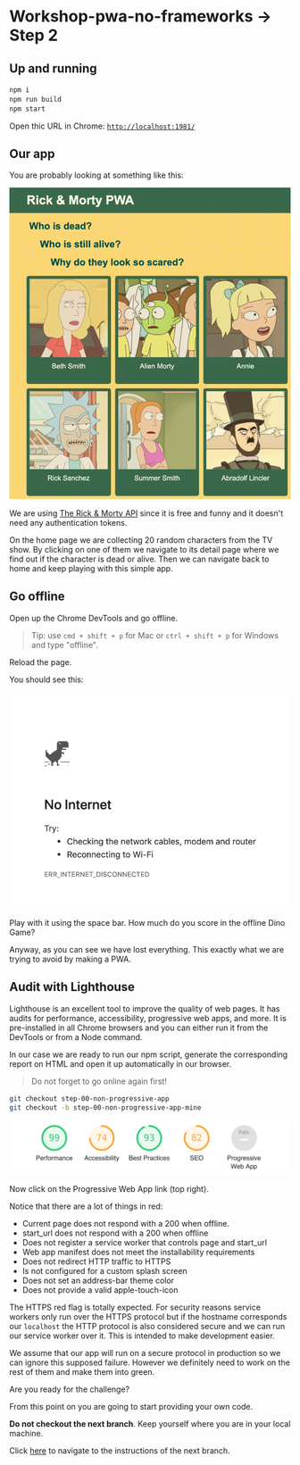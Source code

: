 # Workshop-pwa-no-frameworks -> Step 2

## Up and running

```bash
npm i
npm run build
npm start
```

Open thic URL in Chrome: [`http://localhost:1981/`](http://localhost:1981/)

## Our app

You are probably looking at something like this:

<img src="visuals/rick-morty-pwa-home.png">

We are using [The Rick & Morty API](https://rickandmortyapi.com/) since it is free and funny and it doesn't need any authentication tokens.

On the home page we are collecting 20 random characters from the TV show. By clicking on one of them we navigate to its detail page where we find out if the character is dead or alive. Then we can navigate back to home and keep playing with this simple app.

## Go offline

Open up the Chrome DevTools and go offline.

> Tip: use `cmd + shift + p` for Mac or `ctrl + shift + p` for Windows and type "offline".

Reload the page.

You should see this:

<img src="visuals/offline-dino-game.png">

Play with it using the space bar. How much do you score in the offline Dino Game?

Anyway, as you can see we have lost everything. This exactly what we are trying to avoid by making a PWA.

## Audit with Lighthouse

Lighthouse is an excellent tool to improve the quality of web pages.  It has audits for performance, accessibility, progressive web apps, and more. It is pre-installed in all Chrome browsers and you can either run it from the DevTools or from a Node command.

In our case we are ready to run our npm script, generate the corresponding report on HTML and open it up automatically in our browser.

> Do not forget to go online again first!

```bash
git checkout step-00-non-progressive-app
git checkout -b step-00-non-progressive-app-mine
```

<img src="visuals/lighthouse-initial-stats.png">

Now click on the Progressive Web App link (top right).

Notice that there are a lot of things in red:

* Current page does not respond with a 200 when offline.
* start_url does not respond with a 200 when offline
* Does not register a service worker that controls page and start_url
* Web app manifest does not meet the installability requirements
* Does not redirect HTTP traffic to HTTPS
* Is not configured for a custom splash screen
* Does not set an address-bar theme color
* Does not provide a valid apple-touch-icon

The HTTPS red flag is totally expected. For security reasons service workers only run over the HTTPS protocol but if the hostname corresponds our `localhost` the HTTP protocol is also considered secure and we can run our service worker over it. This is intended to make development easier.

We assume that our app will run on a secure protocol in production so we can ignore this supposed failure. However we definitely need to work on the rest of them and make them into green.

Are you ready for the challenge?

From this point on you are going to start providing your own code.

**Do not checkout the next branch**. Keep yourself where you are in your local machine.

Click [here](https://github.com/kaplan81/rick-morty-pwa-workbox/tree/step-01-web-app-manifest) to navigate to the instructions of the next branch.
